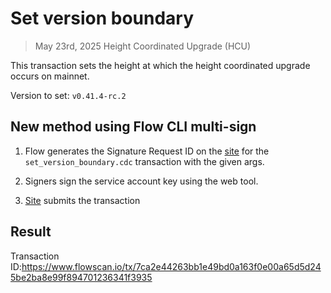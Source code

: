 # Set version boundary
> May 23rd, 2025 Height Coordinated Upgrade (HCU)

This transaction sets the height at which the height coordinated upgrade occurs on mainnet.

Version to set: `v0.41.4-rc.2`

## New method using Flow CLI multi-sign

1. Flow generates the Signature Request ID on the [site](https://flow-multisig.vercel.app/mainnet) for the `set_version_boundary.cdc` transaction with the given args.

2. Signers sign the service account key using the web tool.

3. [Site](https://flow-multisig.vercel.app/mainnet) submits the transaction

## Result

Transaction ID:https://www.flowscan.io/tx/7ca2e44263bb1e49bd0a163f0e00a65d5d245be2ba8e99f894701236341f3935
